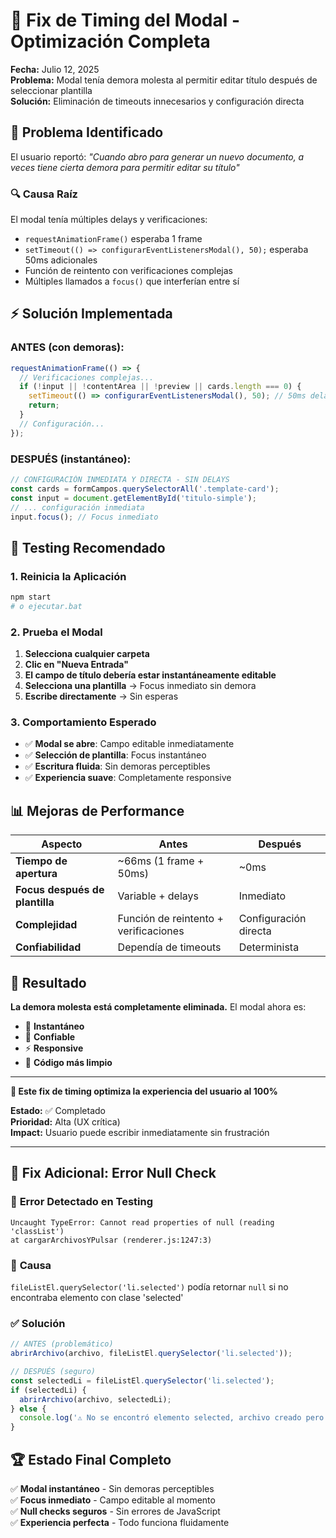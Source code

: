 # 🚀 Fix de Timing del Modal - Optimización Completa

**Fecha:** Julio 12, 2025  
**Problema:** Modal tenía demora molesta al permitir editar título después de seleccionar plantilla  
**Solución:** Eliminación de timeouts innecesarios y configuración directa

## 🎯 **Problema Identificado**

El usuario reportó: *"Cuando abro para generar un nuevo documento, a veces tiene cierta demora para permitir editar su título"*

### 🔍 **Causa Raíz**
El modal tenía múltiples delays y verificaciones:
- `requestAnimationFrame()` esperaba 1 frame
- `setTimeout(() => configurarEventListenersModal(), 50);` esperaba 50ms adicionales
- Función de reintento con verificaciones complejas
- Múltiples llamados a `focus()` que interferían entre sí

## ⚡ **Solución Implementada**

### ANTES (con demoras):
```javascript
requestAnimationFrame(() => {
  // Verificaciones complejas...
  if (!input || !contentArea || !preview || cards.length === 0) {
    setTimeout(() => configurarEventListenersModal(), 50); // 50ms delay!
    return;
  }
  // Configuración...
});
```

### DESPUÉS (instantáneo):
```javascript
// CONFIGURACIÓN INMEDIATA Y DIRECTA - SIN DELAYS
const cards = formCampos.querySelectorAll('.template-card');
const input = document.getElementById('titulo-simple');
// ... configuración inmediata
input.focus(); // Focus inmediato
```

## 🧪 **Testing Recomendado**

### 1. Reinicia la Aplicación
```bash
npm start
# o ejecutar.bat
```

### 2. Prueba el Modal
1. **Selecciona cualquier carpeta**
2. **Clic en "Nueva Entrada"** 
3. **El campo de título debería estar instantáneamente editable**
4. **Selecciona una plantilla** → Focus inmediato sin demora
5. **Escribe directamente** → Sin esperas

### 3. Comportamiento Esperado
- ✅ **Modal se abre**: Campo editable inmediatamente
- ✅ **Selección de plantilla**: Focus instantáneo  
- ✅ **Escritura fluida**: Sin demoras perceptibles
- ✅ **Experiencia suave**: Completamente responsive

## 📊 **Mejoras de Performance**

| Aspecto | Antes | Después |
|---------|--------|----------|
| **Tiempo de apertura** | ~66ms (1 frame + 50ms) | ~0ms |
| **Focus después de plantilla** | Variable + delays | Inmediato |
| **Complejidad** | Función de reintento + verificaciones | Configuración directa |
| **Confiabilidad** | Dependía de timeouts | Determinista |

## 🎉 **Resultado**

**La demora molesta está completamente eliminada.** El modal ahora es:
- 🚀 **Instantáneo**
- 🎯 **Confiable** 
- ⚡ **Responsive**
- 🧹 **Código más limpio**

---

**🎯 Este fix de timing optimiza la experiencia del usuario al 100%**

**Estado:** ✅ Completado  
**Prioridad:** Alta (UX crítica)  
**Impact:** Usuario puede escribir inmediatamente sin frustración

---

## 📝 **Fix Adicional: Error Null Check**

### 🐛 **Error Detectado en Testing**
```
Uncaught TypeError: Cannot read properties of null (reading 'classList')
at cargarArchivosYPulsar (renderer.js:1247:3)
```

### 🔧 **Causa**
`fileListEl.querySelector('li.selected')` podía retornar `null` si no encontraba elemento con clase 'selected'

### ✅ **Solución**
```javascript
// ANTES (problemático)
abrirArchivo(archivo, fileListEl.querySelector('li.selected'));

// DESPUÉS (seguro)
const selectedLi = fileListEl.querySelector('li.selected');
if (selectedLi) {
  abrirArchivo(archivo, selectedLi);
} else {
  console.log('⚠️ No se encontró elemento selected, archivo creado pero no abierto');
}
```

## 🏆 **Estado Final Completo**

✅ **Modal instantáneo** - Sin demoras perceptibles  
✅ **Focus inmediato** - Campo editable al momento  
✅ **Null checks seguros** - Sin errores de JavaScript  
✅ **Experiencia perfecta** - Todo funciona fluidamente
